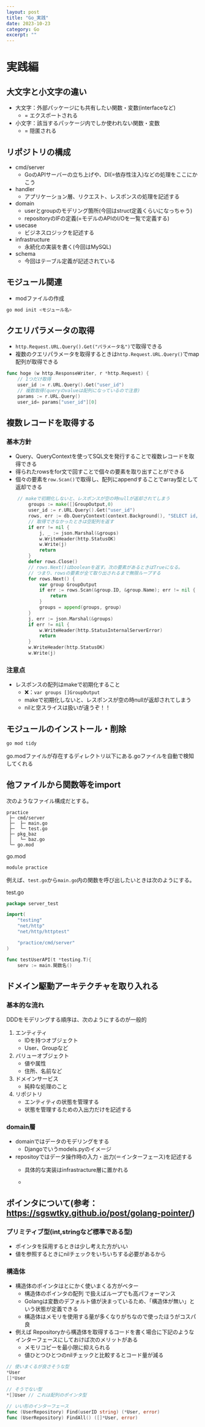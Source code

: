 ```yaml
---
layout: post
title: "Go_実践"
date: 2023-10-23
category: Go
excerpt: ""
---
```

# 実践編

## 大文字と小文字の違い
- 大文字：外部パッケージにも共有したい関数・変数(interfaceなど)
  - = エクスポートされる
- 小文字：該当するパッケージ内でしか使われない関数・変数
  - = 隠匿される

## リポジトリの構成
- cmd/server
  - GoのAPIサーバーの立ち上げや、DI(=依存性注入)などの処理をここにかこう
- handler
  - アプリケーション層、リクエスト、レスポンスの処理を記述する
- domain
  - userとgroupのモデリング箇所(今回はstruct定義くらいになっちゃう)
  - repositoryのIFの定義(=モデルのAPIのI/Oを一覧で定義する)
- usecase
  - ビジネスロジックを記述する
- infrastructure
  - 永続化の実装を書く(今回はMySQL)
- schema
  - 今回はテーブル定義が記述されている

## モジュール関連
- modファイルの作成
```bash
go mod init <モジュール名>
```

## クエリパラメータの取得
- `http.Request.URL.Query().Get("パラメータ名")`で取得できる
- 複数のクエリパラメータを取得するときは`http.Request.URL.Query()`でmap配列が取得できる

```Go
func hoge (w http.ResponseWriter, r *http.Request) {
    // 1つだけ取得
    user_id := r.URL.Query().Get("user_id")
    // 複数取得(queryのvalueは配列になっているので注意)
    params := r.URL.Query()
    user_id= params["user_id"][0]
```

## 複数レコードを取得する
### 基本方針
- Query、QueryContextを使ってSQL文を発行することで複数レコードを取得できる
- 得られたrowsをfor文で回すことで個々の要素を取り出すことができる
- 個々の要素を`row.Scan()`で取得し、配列にappendすることでarray型として返却できる

```Go
    // makeで初期化しないと、レスポンスが空の時nullが返却されてしまう
		groups := make([]GroupOutput,0)
		user_id := r.URL.Query().Get("user_id")
		rows, err := db.QueryContext(context.Background(), "SELECT id, name FROM `groups` WHERE user_id = ?", user_id)
		// 取得できなかったときは空配列を返す
		if err != nil {
			j, _ := json.Marshal(&groups)
			w.WriteHeader(http.StatusOK)
			w.Write(j)
			return
		}
		defer rows.Close()
		// rows.Next()はbooleanを返す。次の要素があるときはTrueになる。
		// つまり、rowsの要素が全て取り出されるまで無限ループする
		for rows.Next() {
			var group GroupOutput
			if err := rows.Scan(&group.ID, &group.Name); err != nil {
				return
			}
			groups = append(groups, group)
		}
		j, err := json.Marshal(&groups)
		if err != nil {
			w.WriteHeader(http.StatusInternalServerError)
			return
		}
		w.WriteHeader(http.StatusOK)
		w.Write(j)
```
### 注意点
- レスポンスの配列はmakeで初期化すること
  - ❌：`var groups []GroupOutput`
  - makeで初期化しないと、レスポンスが空の時nullが返却されてしまう
  - nilと空スライスは扱いが違うぞ！！

## モジュールのインストール・削除
```bash
go mod tidy
```
go.modファイルが存在するディレクトリ以下にある.goファイルを自動で検知してくれる

## 他ファイルから関数等をimport
次のようなファイル構成だとする。
```
practice
 ├─ cmd/server
 ├─  ├─ main.go
 ├─  └─ test.go
 ├─ pkg_baz
 │   └─ baz.go
 └─ go.mod
```

go.mod
```go
module practice
```

例えば、`test.go`から`main.go`内の関数を呼び出したいときは次のようにする。

test.go
```go
package server_test

import(
	"testing"
	"net/http"
	"net/http/httptest"

	"practice/cmd/server"
)

func testUserAPI(t *testing.T){
	serv := main.関数名()
```
## ドメイン駆動アーキテクチャを取り入れる
### 基本的な流れ
DDDをモデリングする順序は、次のようにするのが一般的
1. エンティティ
    - IDを持つオブジェクト
    - User、Groupなど
2. バリューオブジェクト
    - 値や属性
    - 住所、名前など
3. ドメインサービス
    - 純粋な処理のこと
4. リポジトリ
    - エンティティの状態を管理する
    - 状態を管理するための入出力だけを記述する


### domain層
- domainではデータのモデリングをする
  - Djangoでいうmodels.pyのイメージ
- repositoyではデータ操作時の入力・出力(＝インターフェース)を記述する
  - 具体的な実装はinfrastracture層に置かれる
 
  - 

## ポインタについて(参考：https://sgswtky.github.io/post/golang-pointer/)
### プリミティブ型(int,stringなど標準である型)
- ポインタを採用するときは少し考えた方がいい
- 値を参照するときにnilチェックをいちいちする必要があるから

### 構造体
- 構造体のポインタはとにかく使いまくる方がベター
  - 構造体のポインタの配列 で扱えばループでも高パフォーマンス
  - Golangは変数のデフォルト値が決まっているため、「構造体が無い」という状態が定義できる
  - 構造体はメモリを使用する量が多くなりがちなので使ったほうがコスパ良
- 例えば Repositoryから構造体を取得するコードを書く場合に下記のようなインターフェースにしておけば次のメリットがある
  - メモリコピーを最小限に抑えられる
  - 値ひとつひとつのnilチェックと比較するとコード量が減る
```Go
// 使いまくるが良さそうな型
*User
[]*User

// そうでない型
*[]User // これは配列のポインタ型

// いい形のインターフェース
func (UserRepository) Find(userID string) (*User, error)
func (UserRepository) FindAll() ([]*User, error)
```
